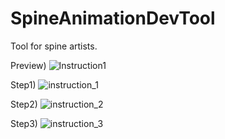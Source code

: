 # SpineAnimationDevTool
Tool for spine artists.


Preview)
![Instruction1](https://github.com/user-attachments/assets/65e04182-c9c1-48e3-9589-a61fa4d50d2a)


Step1)
![instruction_1](https://github.com/user-attachments/assets/ed21502a-0caa-4e55-94e9-620154926ba0)


Step2)
![instruction_2](https://github.com/user-attachments/assets/dda1058f-9ff5-4a48-a9eb-d85b18055ea8)


Step3)
![instruction_3](https://github.com/user-attachments/assets/c33bfbc2-ea68-4fb9-961c-4b85581a6579)
